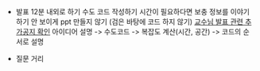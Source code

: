 - 발표
12분 내외로 하기
수도 코드 작성하기
시간이 필요하다면 보충 정보를 이야기 하기
안 보이게 ppt 만들지 않기 (검은 바탕에 코드 하지 않기)
[교수님 발표 관련 추가공지 확인](https://learn.inha.ac.kr/mod/ubboard/article.php?id=1187378&bwid=668075)
아이디어 설명 -> 수도코드 -> 복잡도 계산(시간, 공간) -> 코드의 순서로 설명

- 질문 거리
